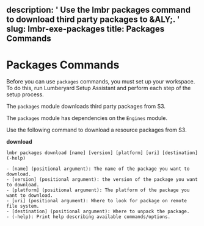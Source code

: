 description: ' Use the lmbr packages command to download third party packages to &ALY;. '
slug: lmbr-exe-packages
title: Packages Commands
---
# Packages Commands<a name="lmbr-exe-packages"></a>

Before you can use `packages` commands, you must set up your workspace\. To do this, run Lumberyard Setup Assistant and perform each step of the setup process\.

The `packages` module downloads third party packages from S3\.

The `packages` module has dependencies on the `Engines` module\.

Use the following command to download a resource packages from S3\.

**download**  

```
lmbr packages download [name] [version] [platform] [uri] [destination] (-help)
  
- [name] (positional argument): The name of the package you want to download.
- [version] (positional argument): the version of the package you want to download.
- [platform] (positional argument): The platform of the package you want to download.
- [uri] (positional argument): Where to look for package on remote file system.
- [destination] (positional argument): Where to unpack the package.
- (-help): Print help describing available commands/options.
```